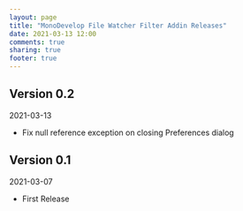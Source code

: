```yaml
---
layout: page
title: "MonoDevelop File Watcher Filter Addin Releases"
date: 2021-03-13 12:00
comments: true
sharing: true
footer: true
---
```


## Version 0.2

2021-03-13

 * Fix null reference exception on closing Preferences dialog

## Version 0.1

2021-03-07

 * First Release
 
